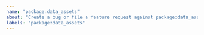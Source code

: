 ```yaml
---
name: "package:data_assets"
about: "Create a bug or file a feature request against package:data_assets."
labels: "package:data_assets"
---
```

